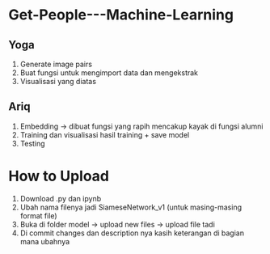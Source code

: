 # Get-People---Machine-Learning
## Yoga
1. Generate image pairs
2. Buat fungsi untuk mengimport data dan mengekstrak
3. Visualisasi yang diatas

## Ariq
1. Embedding -> dibuat fungsi yang rapih mencakup kayak di fungsi alumni
2. Training dan visualisasi hasil training + save model
3. Testing


# How to Upload
1. Download .py dan ipynb
2. Ubah nama filenya jadi SiameseNetwork_v1 (untuk masing-masing format file)
3. Buka di folder model -> upload new files -> upload file tadi
4. Di commit changes dan description nya kasih keterangan di bagian mana ubahnya
